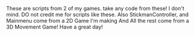 These are scripts from 2 of my games.
take any code from these! I don't mind.
DO not credit me for scripts like these.
Also StickmanController, and Mainmenu come from a 2D Game I'm making
And All the rest come from a 3D Movement Game!
Have a great day!
